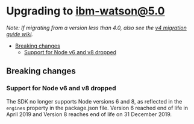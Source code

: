 # Upgrading to ibm-watson@5.0

_Note: If migrating from a version less than 4.0, also see the [v4 migration guide wiki](https://github.com/watson-developer-cloud/node-sdk/wiki/v4-Migration-Guide)._

- [Breaking changes](#breaking-changes)
   - [Support for Node v6 and v8 dropped](#support-for-node-v6-and-v8-dropped)

## Breaking changes
### Support for Node v6 and v8 dropped
The SDK no longer supports Node versions 6 and 8, as reflected in the `engines` property in the package.json file. Version 6 reached end of life in April 2019 and Version 8 reaches end of life on 31 December 2019.
